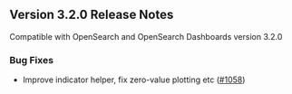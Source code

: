 ## Version 3.2.0 Release Notes

Compatible with OpenSearch and OpenSearch Dashboards version 3.2.0

### Bug Fixes
* Improve indicator helper, fix zero-value plotting etc ([#1058](https://github.com/opensearch-project/anomaly-detection-dashboards-plugin/pull/1058))